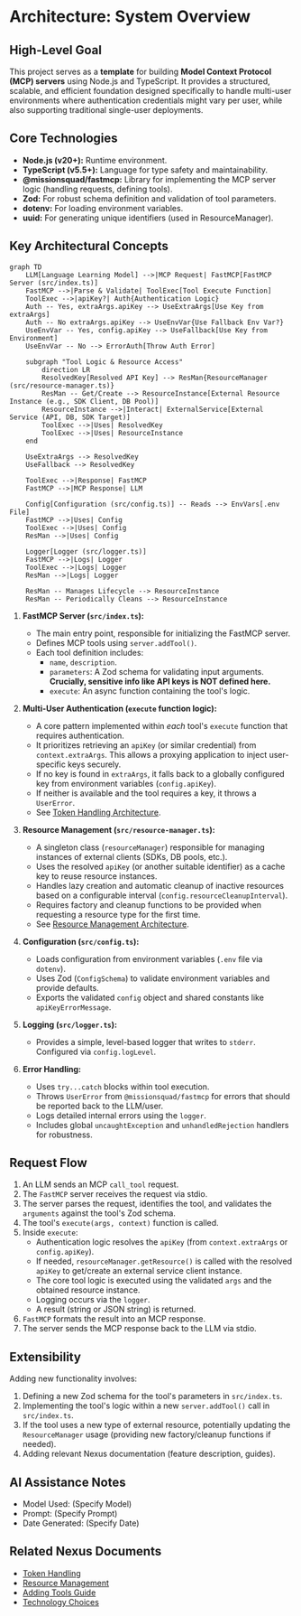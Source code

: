 # Architecture: System Overview

## High-Level Goal

This project serves as a **template** for building **Model Context Protocol (MCP) servers** using Node.js and TypeScript. It provides a structured, scalable, and efficient foundation designed specifically to handle multi-user environments where authentication credentials might vary per user, while also supporting traditional single-user deployments.

## Core Technologies

*   **Node.js (v20+):** Runtime environment.
*   **TypeScript (v5.5+):** Language for type safety and maintainability.
*   **@missionsquad/fastmcp:** Library for implementing the MCP server logic (handling requests, defining tools).
*   **Zod:** For robust schema definition and validation of tool parameters.
*   **dotenv:** For loading environment variables.
*   **uuid:** For generating unique identifiers (used in ResourceManager).

## Key Architectural Concepts

```mermaid
graph TD
    LLM[Language Learning Model] -->|MCP Request| FastMCP[FastMCP Server (src/index.ts)]
    FastMCP -->|Parse & Validate| ToolExec[Tool Execute Function]
    ToolExec -->|apiKey?| Auth{Authentication Logic}
    Auth -- Yes, extraArgs.apiKey --> UseExtraArgs[Use Key from extraArgs]
    Auth -- No extraArgs.apiKey --> UseEnvVar{Use Fallback Env Var?}
    UseEnvVar -- Yes, config.apiKey --> UseFallback[Use Key from Environment]
    UseEnvVar -- No --> ErrorAuth[Throw Auth Error]

    subgraph "Tool Logic & Resource Access"
        direction LR
        ResolvedKey[Resolved API Key] --> ResMan{ResourceManager (src/resource-manager.ts)}
        ResMan -- Get/Create --> ResourceInstance[External Resource Instance (e.g., SDK Client, DB Pool)]
        ResourceInstance -->|Interact| ExternalService[External Service (API, DB, SDK Target)]
        ToolExec -->|Uses| ResolvedKey
        ToolExec -->|Uses| ResourceInstance
    end

    UseExtraArgs --> ResolvedKey
    UseFallback --> ResolvedKey

    ToolExec -->|Response| FastMCP
    FastMCP -->|MCP Response| LLM

    Config[Configuration (src/config.ts)] -- Reads --> EnvVars[.env File]
    FastMCP -->|Uses| Config
    ToolExec -->|Uses| Config
    ResMan -->|Uses| Config

    Logger[Logger (src/logger.ts)]
    FastMCP -->|Logs| Logger
    ToolExec -->|Logs| Logger
    ResMan -->|Logs| Logger

    ResMan -- Manages Lifecycle --> ResourceInstance
    ResMan -- Periodically Cleans --> ResourceInstance
```

1.  **FastMCP Server (`src/index.ts`):**
    *   The main entry point, responsible for initializing the FastMCP server.
    *   Defines MCP tools using `server.addTool()`.
    *   Each tool definition includes:
        *   `name`, `description`.
        *   `parameters`: A Zod schema for validating input arguments. **Crucially, sensitive info like API keys is NOT defined here.**
        *   `execute`: An async function containing the tool's logic.

2.  **Multi-User Authentication (`execute` function logic):**
    *   A core pattern implemented within *each* tool's `execute` function that requires authentication.
    *   It prioritizes retrieving an `apiKey` (or similar credential) from `context.extraArgs`. This allows a proxying application to inject user-specific keys securely.
    *   If no key is found in `extraArgs`, it falls back to a globally configured key from environment variables (`config.apiKey`).
    *   If neither is available and the tool requires a key, it throws a `UserError`.
    *   See [Token Handling Architecture](token_handling.md).

3.  **Resource Management (`src/resource-manager.ts`):**
    *   A singleton class (`resourceManager`) responsible for managing instances of external clients (SDKs, DB pools, etc.).
    *   Uses the resolved `apiKey` (or another suitable identifier) as a cache key to reuse resource instances.
    *   Handles lazy creation and automatic cleanup of inactive resources based on a configurable interval (`config.resourceCleanupInterval`).
    *   Requires factory and cleanup functions to be provided when requesting a resource type for the first time.
    *   See [Resource Management Architecture](resource_management.md).

4.  **Configuration (`src/config.ts`):**
    *   Loads configuration from environment variables (`.env` file via `dotenv`).
    *   Uses Zod (`ConfigSchema`) to validate environment variables and provide defaults.
    *   Exports the validated `config` object and shared constants like `apiKeyErrorMessage`.

5.  **Logging (`src/logger.ts`):**
    *   Provides a simple, level-based logger that writes to `stderr`. Configured via `config.logLevel`.

6.  **Error Handling:**
    *   Uses `try...catch` blocks within tool execution.
    *   Throws `UserError` from `@missionsquad/fastmcp` for errors that should be reported back to the LLM/user.
    *   Logs detailed internal errors using the `logger`.
    *   Includes global `uncaughtException` and `unhandledRejection` handlers for robustness.

## Request Flow

1.  An LLM sends an MCP `call_tool` request.
2.  The `FastMCP` server receives the request via stdio.
3.  The server parses the request, identifies the tool, and validates the `arguments` against the tool's Zod schema.
4.  The tool's `execute(args, context)` function is called.
5.  Inside `execute`:
    *   Authentication logic resolves the `apiKey` (from `context.extraArgs` or `config.apiKey`).
    *   If needed, `resourceManager.getResource()` is called with the resolved `apiKey` to get/create an external service client instance.
    *   The core tool logic is executed using the validated `args` and the obtained resource instance.
    *   Logging occurs via the `logger`.
    *   A result (string or JSON string) is returned.
6.  `FastMCP` formats the result into an MCP response.
7.  The server sends the MCP response back to the LLM via stdio.

## Extensibility

Adding new functionality involves:

1.  Defining a new Zod schema for the tool's parameters in `src/index.ts`.
2.  Implementing the tool's logic within a new `server.addTool()` call in `src/index.ts`.
3.  If the tool uses a new type of external resource, potentially updating the `ResourceManager` usage (providing new factory/cleanup functions if needed).
4.  Adding relevant Nexus documentation (feature description, guides).

## AI Assistance Notes

-   Model Used: (Specify Model)
-   Prompt: (Specify Prompt)
-   Date Generated: (Specify Date)

## Related Nexus Documents

-   [Token Handling](token_handling.md)
-   [Resource Management](resource_management.md)
-   [Adding Tools Guide](../guides/adding_tools.md)
-   [Technology Choices](../decisions/technology_choices/main_technologies.md)
